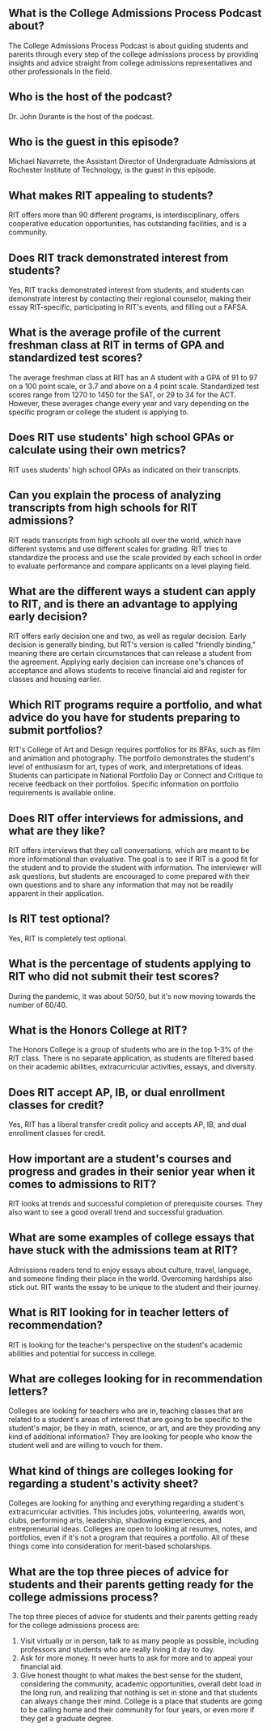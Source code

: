 ## What is the College Admissions Process Podcast about? 
The College Admissions Process Podcast is about guiding students and parents through every step of the college admissions process by providing insights and advice straight from college admissions representatives and other professionals in the field. 

## Who is the host of the podcast? 
Dr. John Durante is the host of the podcast. 

## Who is the guest in this episode? 
Michael Navarrete, the Assistant Director of Undergraduate Admissions at Rochester Institute of Technology, is the guest in this episode. 

## What makes RIT appealing to students? 
RIT offers more than 90 different programs, is interdisciplinary, offers cooperative education opportunities, has outstanding facilities, and is a community. 

## Does RIT track demonstrated interest from students? 
Yes, RIT tracks demonstrated interest from students, and students can demonstrate interest by contacting their regional counselor, making their essay RIT-specific, participating in RIT's events, and filling out a FAFSA. 

## What is the average profile of the current freshman class at RIT in terms of GPA and standardized test scores? 
The average freshman class at RIT has an A student with a GPA of 91 to 97 on a 100 point scale, or 3.7 and above on a 4 point scale. Standardized test scores range from 1270 to 1450 for the SAT, or 29 to 34 for the ACT. However, these averages change every year and vary depending on the specific program or college the student is applying to. 

## Does RIT use students' high school GPAs or calculate using their own metrics? 
RIT uses students' high school GPAs as indicated on their transcripts.

## Can you explain the process of analyzing transcripts from high schools for RIT admissions?
RIT reads transcripts from high schools all over the world, which have different systems and use different scales for grading. RIT tries to standardize the process and use the scale provided by each school in order to evaluate performance and compare applicants on a level playing field.

## What are the different ways a student can apply to RIT, and is there an advantage to applying early decision?
RIT offers early decision one and two, as well as regular decision. Early decision is generally binding, but RIT's version is called "friendly binding," meaning there are certain circumstances that can release a student from the agreement. Applying early decision can increase one's chances of acceptance and allows students to receive financial aid and register for classes and housing earlier. 

## Which RIT programs require a portfolio, and what advice do you have for students preparing to submit portfolios?
RIT's College of Art and Design requires portfolios for its BFAs, such as film and animation and photography. The portfolio demonstrates the student's level of enthusiasm for art, types of work, and interpretations of ideas. Students can participate in National Portfolio Day or Connect and Critique to receive feedback on their portfolios. Specific information on portfolio requirements is available online.

## Does RIT offer interviews for admissions, and what are they like?
RIT offers interviews that they call conversations, which are meant to be more informational than evaluative. The goal is to see if RIT is a good fit for the student and to provide the student with information. The interviewer will ask questions, but students are encouraged to come prepared with their own questions and to share any information that may not be readily apparent in their application.

## Is RIT test optional?
Yes, RIT is completely test optional.

## What is the percentage of students applying to RIT who did not submit their test scores?
During the pandemic, it was about 50/50, but it's now moving towards the number of 60/40.

## What is the Honors College at RIT?
The Honors College is a group of students who are in the top 1-3% of the RIT class. There is no separate application, as students are filtered based on their academic abilities, extracurricular activities, essays, and diversity.

## Does RIT accept AP, IB, or dual enrollment classes for credit?
Yes, RIT has a liberal transfer credit policy and accepts AP, IB, and dual enrollment classes for credit.

## How important are a student's courses and progress and grades in their senior year when it comes to admissions to RIT?
RIT looks at trends and successful completion of prerequisite courses. They also want to see a good overall trend and successful graduation.

## What are some examples of college essays that have stuck with the admissions team at RIT?
Admissions readers tend to enjoy essays about culture, travel, language, and someone finding their place in the world. Overcoming hardships also stick out. RIT wants the essay to be unique to the student and their journey.

## What is RIT looking for in teacher letters of recommendation?
RIT is looking for the teacher's perspective on the student's academic abilities and potential for success in college.

## What are colleges looking for in recommendation letters?
Colleges are looking for teachers who are in, teaching classes that are related to a student's areas of interest that are going to be specific to the student's major, be they in math, science, or art, and are they providing any kind of additional information? They are looking for people who know the student well and are willing to vouch for them. 

## What kind of things are colleges looking for regarding a student's activity sheet?
Colleges are looking for anything and everything regarding a student's extracurricular activities. This includes jobs, volunteering, awards won, clubs, performing arts, leadership, shadowing experiences, and entrepreneurial ideas. Colleges are open to looking at resumes, notes, and portfolios, even if it's not a program that requires a portfolio. All of these things come into consideration for merit-based scholarships. 

## What are the top three pieces of advice for students and their parents getting ready for the college admissions process?
The top three pieces of advice for students and their parents getting ready for the college admissions process are:

1. Visit virtually or in person, talk to as many people as possible, including professors and students who are really living it day to day.
2. Ask for more money. It never hurts to ask for more and to appeal your financial aid.
3. Give honest thought to what makes the best sense for the student, considering the community, academic opportunities, overall debt load in the long run, and realizing that nothing is set in stone and that students can always change their mind. College is a place that students are going to be calling home and their community for four years, or even more if they get a graduate degree.

